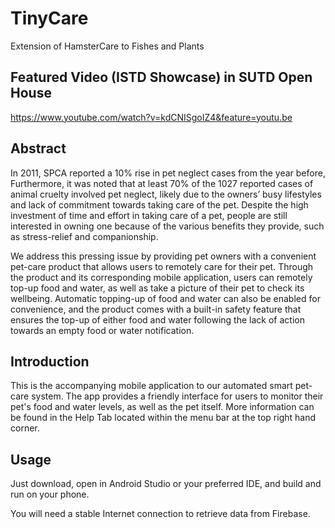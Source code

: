 # TinyCare
Extension of HamsterCare to Fishes and Plants

## Featured Video (ISTD Showcase) in SUTD Open House
https://www.youtube.com/watch?v=kdCNISgoIZ4&feature=youtu.be

## Abstract
In 2011, SPCA reported a 10% rise in pet neglect cases from the year before, Furthermore, it was noted that at least 70% of the 1027 reported cases of animal cruelty involved pet neglect, likely due to the owners’ busy lifestyles and lack of commitment towards taking care of the pet. Despite the high investment of time and effort in taking care of a pet, people are still interested in owning one because of the various benefits they provide, such as stress-relief and companionship.

We address this pressing issue by providing pet owners with a convenient pet-care product that allows users to remotely care for their pet. Through the product and its corresponding mobile application, users can remotely top-up food and water, as well as take a picture of their pet to check its wellbeing. Automatic topping-up of food and water can also be enabled for convenience, and the product comes with a built-in safety feature that ensures the top-up of either food and water following the lack of action towards an empty food or water notification.

## Introduction
This is the accompanying mobile application to our automated smart pet-care system. The app provides a friendly interface for users to monitor their pet's food and water levels, as well as the pet itself. More information can be found in the Help Tab located within the menu bar at the top right hand corner.

## Usage
Just download, open in Android Studio or your preferred IDE, and build and run on your phone.

You will need a stable Internet connection to retrieve data from Firebase.
